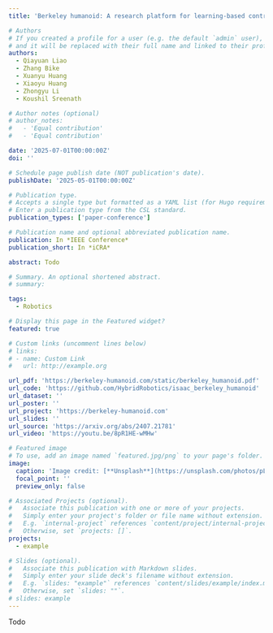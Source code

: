 ```yaml
---
title: 'Berkeley humanoid: A research platform for learning-based control'

# Authors
# If you created a profile for a user (e.g. the default `admin` user), write the username (folder name) here
# and it will be replaced with their full name and linked to their profile.
authors:
  - Qiayuan Liao
  - Zhang Bike 
  - Xuanyu Huang
  - Xiaoyu Huang
  - Zhongyu Li
  - Koushil Sreenath

# Author notes (optional)
# author_notes:
#   - 'Equal contribution'
#   - 'Equal contribution'

date: '2025-07-01T00:00:00Z'
doi: ''

# Schedule page publish date (NOT publication's date).
publishDate: '2025-05-01T00:00:00Z'

# Publication type.
# Accepts a single type but formatted as a YAML list (for Hugo requirements).
# Enter a publication type from the CSL standard.
publication_types: ['paper-conference']

# Publication name and optional abbreviated publication name.
publication: In *IEEE Conference*
publication_short: In *iCRA*

abstract: Todo

# Summary. An optional shortened abstract.
# summary: 

tags:
  - Robotics

# Display this page in the Featured widget?
featured: true

# Custom links (uncomment lines below)
# links:
# - name: Custom Link
#   url: http://example.org

url_pdf: 'https://berkeley-humanoid.com/static/berkeley_humanoid.pdf'
url_code: 'https://github.com/HybridRobotics/isaac_berkeley_humanoid'
url_dataset: ''
url_poster: ''
url_project: 'https://berkeley-humanoid.com'
url_slides: ''
url_source: 'https://arxiv.org/abs/2407.21781'
url_video: 'https://youtu.be/8pR1HE-wMHw'

# Featured image
# To use, add an image named `featured.jpg/png` to your page's folder.
image:
  caption: 'Image credit: [**Unsplash**](https://unsplash.com/photos/pLCdAaMFLTE)'
  focal_point: ''
  preview_only: false

# Associated Projects (optional).
#   Associate this publication with one or more of your projects.
#   Simply enter your project's folder or file name without extension.
#   E.g. `internal-project` references `content/project/internal-project/index.md`.
#   Otherwise, set `projects: []`.
projects:
  - example

# Slides (optional).
#   Associate this publication with Markdown slides.
#   Simply enter your slide deck's filename without extension.
#   E.g. `slides: "example"` references `content/slides/example/index.md`.
#   Otherwise, set `slides: ""`.
# slides: example
---
```




Todo
